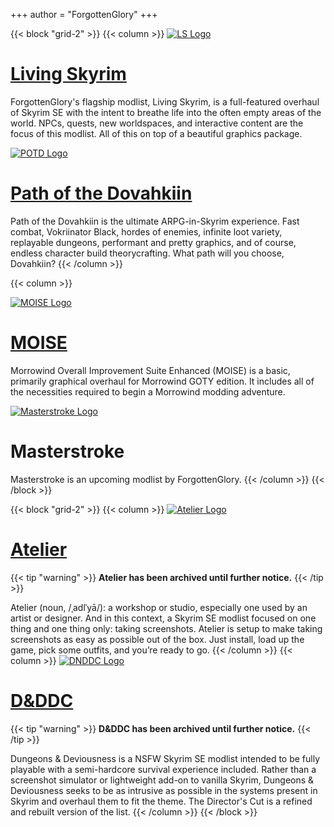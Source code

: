 +++
author = "ForgottenGlory"
+++

{{< block "grid-2" >}}
{{< column >}}
[![LS Logo](/images/LS3LogoSmall.png)](livingskyrim)
# [Living Skyrim](livingskyrim)
ForgottenGlory's flagship modlist, Living Skyrim, is a full-featured overhaul of Skyrim SE with the intent to breathe life into the often empty areas of the world. NPCs, quests, new worldspaces, and interactive content are the focus of this modlist. All of this on top of a beautiful graphics package.

[![POTD Logo](/images/POTDSmallLogo.png)](potd)
# [Path of the Dovahkiin](potd)

Path of the Dovahkiin is the ultimate ARPG-in-Skyrim experience. Fast combat, Vokriinator Black, hordes of enemies, infinite loot variety, replayable dungeons, performant and pretty graphics, and of course, endless character build theorycrafting. What path will you choose, Dovahkiin?
{{< /column >}}

{{< column >}}

[![MOISE Logo](/images/MOISELogoVerySmall.png)](moise)
# [MOISE](moise)
Morrowind Overall Improvement Suite Enhanced (MOISE) is a basic, primarily graphical overhaul for Morrowind GOTY edition. It includes all of the necessities required to begin a Morrowind modding adventure.

[![Masterstroke Logo](/images/MasterstrokeSmallLogo.webp)]()
# Masterstroke
Masterstroke is an upcoming modlist by ForgottenGlory.
{{< /column >}}
{{< /block >}}

{{< block "grid-2" >}}
{{< column >}}
[![Atelier Logo](/images/AtelierVerySmall.png)](atelier)
# [Atelier](atelier)
{{< tip "warning" >}}
**Atelier has been archived until further notice.**
{{< /tip >}} 

Atelier (noun, /ˌadlˈyā/): a workshop or studio, especially one used by an artist or designer. And in this context, a Skyrim SE modlist focused on one thing and one thing only: taking screenshots. Atelier is setup to make taking screenshots as easy as possible out of the box. Just install, load up the game, pick some outfits, and you’re ready to go.
{{< /column >}}
{{< column >}}
[![DNDDC Logo](/images/DNDDCSmallLogo.png)](dnddc)
# [D&DDC](dnddc)
{{< tip "warning" >}}
**D&DDC has been archived until further notice.**
{{< /tip >}} 

Dungeons & Deviousness is a NSFW Skyrim SE modlist intended to be fully playable with a semi-hardcore survival experience included. Rather than a screenshot simulator or lightweight add-on to vanilla Skyrim, Dungeons & Deviousness seeks to be as intrusive as possible in the systems present in Skyrim and overhaul them to fit the theme. The Director's Cut is a refined and rebuilt version of the list.
{{< /column >}}
{{< /block >}}